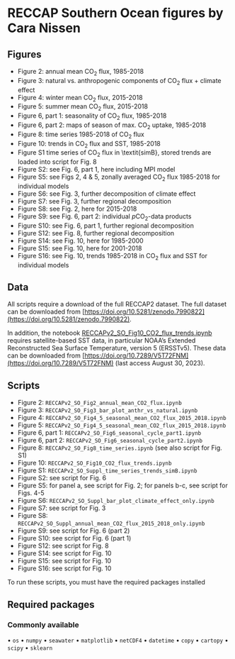 # RECCAP Southern Ocean figures by Cara Nissen

## Figures
-	Figure 2: annual mean CO$_2$ flux, 1985-2018
-	Figure 3: natural vs. anthropogenic components of CO$_2$ flux + climate effect
-	Figure 4: winter mean CO$_2$ flux, 2015-2018
-	Figure 5: summer mean CO$_2$ flux, 2015-2018
-	Figure 6, part 1: seasonality of CO$_2$ flux, 1985-2018
-	Figure 6, part 2: maps of season of max. CO$_2$ uptake, 1985-2018
-	Figure 8: time series 1985-2018 of CO$_2$ flux
-	Figure 10: trends in CO$_2$ flux and SST, 1985-2018
-	Figure S1 time series of CO$_2$ flux in \textit{simB}, stored trends are loaded into script for Fig. 8 
-	Figure S2: see Fig. 6, part 1, here including MPI model
-	Figure S5: see Figs 2, 4 & 5, zonally averaged CO$_2$ flux 1985-2018 for individual models
-	Figure S6: see Fig. 3, further decomposition of climate effect 
-	Figure S7: see Fig. 3, further regional decomposition
-	Figure S8: see Fig. 2, here for 2015-2018
-	Figure S9: see Fig. 6, part 2: individual $p$CO$_2$-data products
-	Figure S10: see Fig. 6, part 1, further regional decomposition 
-	Figure S12: see Fig. 8, further regional decomposition
-	Figure S14: see Fig. 10, here for 1985-2000
-	Figure S15: see Fig. 10, here for 2001-2018
-	Figure S16: see Fig. 10, trends 1985-2018 in CO$_2$ flux and SST for individual models
## Data

All scripts require a download of the full RECCAP2 dataset. The full dataset can be downloaded from [https://doi.org/10.5281/zenodo.7990822](https://doi.org/10.5281/zenodo.7990822).

In addition, the notebook [RECCAPv2_SO_Fig10_CO2_flux_trends.ipynb](RECCAPv2_SO_Fig10_CO2_flux_trends.ipynb) requires satellite-based SST data, in particular NOAA’s Extended Reconstructed Sea Surface Temperature, version 5 (ERSSTv5). These data can be downloaded from [https://doi.org/10.7289/V5T72FNM](https://doi.org/10.7289/V5T72FNM) (last access August 30, 2023). 

## Scripts 
-	Figure 2: `RECCAPv2_SO_Fig2_annual_mean_CO2_flux.ipynb`
-	Figure 3: `RECCAPv2_SO_Fig3_bar_plot_anthr_vs_natural.ipynb`
-	Figure 4: `RECCAPv2_SO_Fig4_5_seasonal_mean_CO2_flux_2015_2018.ipynb`
-	Figure 5: `RECCAPv2_SO_Fig4_5_seasonal_mean_CO2_flux_2015_2018.ipynb`
-	Figure 6, part 1: `RECCAPv2_SO_Fig6_seasonal_cycle_part1.ipynb`
-	Figure 6, part 2: `RECCAPv2_SO_Fig6_seasonal_cycle_part2.ipynb`
-	Figure 8: `RECCAPv2_SO_Fig8_time_series.ipynb` (see also script for Fig. S1)
-	Figure 10: `RECCAPv2_SO_Fig10_CO2_flux_trends.ipynb`
-	Figure S1: `RECCAPv2_SO_Suppl_time_series_trends_simB.ipynb`
-	Figure S2: see script for Fig. 6
-	Figure S5: for panel a, see script for Fig. 2; for panels b-c, see script for Figs. 4-5
-	Figure S6: `RECCAPv2_SO_Suppl_bar_plot_climate_effect_only.ipynb`
-	Figure S7: see script for Fig. 3
-	Figure S8: `RECCAPv2_SO_Suppl_annual_mean_CO2_flux_2015_2018_only.ipynb`
-	Figure S9: see script for Fig. 6 (part 2)
-	Figure S10: see script for Fig. 6 (part 1)
-	Figure S12: see script for Fig. 8
-	Figure S14: see script for Fig. 10
-	Figure S15: see script for Fig. 10
-	Figure S16: see script for Fig. 10

To run these scripts, you must have the required packages installed

## Required packages

### Commonly available
•	`os`
•	`numpy`
•	`seawater`
•	`matplotlib`
•	`netCDF4`
•	`datetime`
•	`copy`
•	`cartopy`
•	`scipy`
•	`sklearn`

